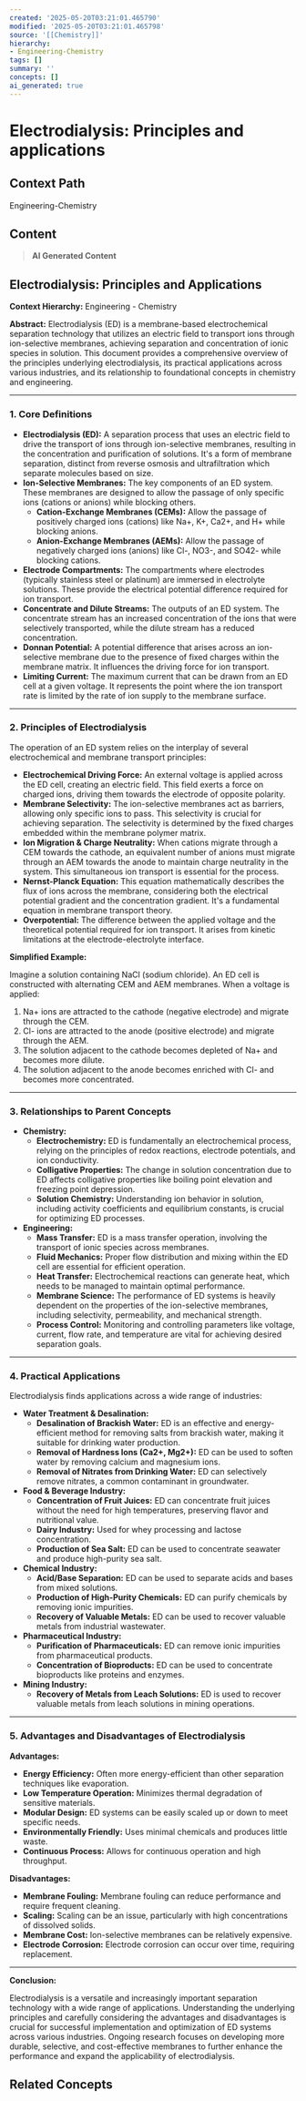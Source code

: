 ```yaml
---
created: '2025-05-20T03:21:01.465790'
modified: '2025-05-20T03:21:01.465798'
source: '[[Chemistry]]'
hierarchy:
- Engineering-Chemistry
tags: []
summary: ''
concepts: []
ai_generated: true
---
```


# Electrodialysis: Principles and applications

## Context Path
Engineering-Chemistry

## Content
> **AI Generated Content**
## Electrodialysis: Principles and Applications

**Context Hierarchy:** Engineering - Chemistry

**Abstract:** Electrodialysis (ED) is a membrane-based electrochemical separation technology that utilizes an electric field to transport ions through ion-selective membranes, achieving separation and concentration of ionic species in solution. This document provides a comprehensive overview of the principles underlying electrodialysis, its practical applications across various industries, and its relationship to foundational concepts in chemistry and engineering.

---

### 1. Core Definitions

* **Electrodialysis (ED):** A separation process that uses an electric field to drive the transport of ions through ion-selective membranes, resulting in the concentration and purification of solutions. It's a form of membrane separation, distinct from reverse osmosis and ultrafiltration which separate molecules based on size.
* **Ion-Selective Membranes:** The key components of an ED system. These membranes are designed to allow the passage of only specific ions (cations or anions) while blocking others.
    * **Cation-Exchange Membranes (CEMs):** Allow the passage of positively charged ions (cations) like Na+, K+, Ca2+, and H+ while blocking anions.
    * **Anion-Exchange Membranes (AEMs):** Allow the passage of negatively charged ions (anions) like Cl-, NO3-, and SO42- while blocking cations.
* **Electrode Compartments:**  The compartments where electrodes (typically stainless steel or platinum) are immersed in electrolyte solutions. These provide the electrical potential difference required for ion transport.
* **Concentrate and Dilute Streams:**  The outputs of an ED system. The concentrate stream has an increased concentration of the ions that were selectively transported, while the dilute stream has a reduced concentration.
* **Donnan Potential:**  A potential difference that arises across an ion-selective membrane due to the presence of fixed charges within the membrane matrix. It influences the driving force for ion transport.
* **Limiting Current:** The maximum current that can be drawn from an ED cell at a given voltage. It represents the point where the ion transport rate is limited by the rate of ion supply to the membrane surface.

---

### 2. Principles of Electrodialysis

The operation of an ED system relies on the interplay of several electrochemical and membrane transport principles:

* **Electrochemical Driving Force:** An external voltage is applied across the ED cell, creating an electric field. This field exerts a force on charged ions, driving them towards the electrode of opposite polarity.
* **Membrane Selectivity:** The ion-selective membranes act as barriers, allowing only specific ions to pass. This selectivity is crucial for achieving separation.  The selectivity is determined by the fixed charges embedded within the membrane polymer matrix.
* **Ion Migration & Charge Neutrality:**  When cations migrate through a CEM towards the cathode, an equivalent number of anions must migrate through an AEM towards the anode to maintain charge neutrality in the system. This simultaneous ion transport is essential for the process.
* **Nernst-Planck Equation:** This equation mathematically describes the flux of ions across the membrane, considering both the electrical potential gradient and the concentration gradient. It's a fundamental equation in membrane transport theory.
* **Overpotential:** The difference between the applied voltage and the theoretical potential required for ion transport. It arises from kinetic limitations at the electrode-electrolyte interface.

**Simplified Example:**

Imagine a solution containing NaCl (sodium chloride).  An ED cell is constructed with alternating CEM and AEM membranes. When a voltage is applied:

1. Na+ ions are attracted to the cathode (negative electrode) and migrate through the CEM.
2. Cl- ions are attracted to the anode (positive electrode) and migrate through the AEM.
3. The solution adjacent to the cathode becomes depleted of Na+ and becomes more dilute.
4. The solution adjacent to the anode becomes enriched with Cl- and becomes more concentrated.

---

### 3. Relationships to Parent Concepts

* **Chemistry:**
    * **Electrochemistry:** ED is fundamentally an electrochemical process, relying on the principles of redox reactions, electrode potentials, and ion conductivity.
    * **Colligative Properties:** The change in solution concentration due to ED affects colligative properties like boiling point elevation and freezing point depression.
    * **Solution Chemistry:** Understanding ion behavior in solution, including activity coefficients and equilibrium constants, is crucial for optimizing ED processes.
* **Engineering:**
    * **Mass Transfer:** ED is a mass transfer operation, involving the transport of ionic species across membranes.
    * **Fluid Mechanics:**  Proper flow distribution and mixing within the ED cell are essential for efficient operation.
    * **Heat Transfer:**  Electrochemical reactions can generate heat, which needs to be managed to maintain optimal performance.
    * **Membrane Science:** The performance of ED systems is heavily dependent on the properties of the ion-selective membranes, including selectivity, permeability, and mechanical strength.
    * **Process Control:**  Monitoring and controlling parameters like voltage, current, flow rate, and temperature are vital for achieving desired separation goals.

---

### 4. Practical Applications

Electrodialysis finds applications across a wide range of industries:

* **Water Treatment & Desalination:**
    * **Desalination of Brackish Water:** ED is an effective and energy-efficient method for removing salts from brackish water, making it suitable for drinking water production.
    * **Removal of Hardness Ions (Ca2+, Mg2+):** ED can be used to soften water by removing calcium and magnesium ions.
    * **Removal of Nitrates from Drinking Water:** ED can selectively remove nitrates, a common contaminant in groundwater.
* **Food & Beverage Industry:**
    * **Concentration of Fruit Juices:** ED can concentrate fruit juices without the need for high temperatures, preserving flavor and nutritional value.
    * **Dairy Industry:** Used for whey processing and lactose concentration.
    * **Production of Sea Salt:** ED can be used to concentrate seawater and produce high-purity sea salt.
* **Chemical Industry:**
    * **Acid/Base Separation:** ED can be used to separate acids and bases from mixed solutions.
    * **Production of High-Purity Chemicals:** ED can purify chemicals by removing ionic impurities.
    * **Recovery of Valuable Metals:** ED can be used to recover valuable metals from industrial wastewater.
* **Pharmaceutical Industry:**
    * **Purification of Pharmaceuticals:** ED can remove ionic impurities from pharmaceutical products.
    * **Concentration of Bioproducts:**  ED can be used to concentrate bioproducts like proteins and enzymes.
* **Mining Industry:**
    * **Recovery of Metals from Leach Solutions:** ED is used to recover valuable metals from leach solutions in mining operations.



---

### 5. Advantages and Disadvantages of Electrodialysis

**Advantages:**

* **Energy Efficiency:**  Often more energy-efficient than other separation techniques like evaporation.
* **Low Temperature Operation:**  Minimizes thermal degradation of sensitive materials.
* **Modular Design:**  ED systems can be easily scaled up or down to meet specific needs.
* **Environmentally Friendly:**  Uses minimal chemicals and produces little waste.
* **Continuous Process:**  Allows for continuous operation and high throughput.

**Disadvantages:**

* **Membrane Fouling:**  Membrane fouling can reduce performance and require frequent cleaning.
* **Scaling:**  Scaling can be an issue, particularly with high concentrations of dissolved solids.
* **Membrane Cost:**  Ion-selective membranes can be relatively expensive.
* **Electrode Corrosion:**  Electrode corrosion can occur over time, requiring replacement.



---

**Conclusion:**

Electrodialysis is a versatile and increasingly important separation technology with a wide range of applications.  Understanding the underlying principles and carefully considering the advantages and disadvantages is crucial for successful implementation and optimization of ED systems across various industries.  Ongoing research focuses on developing more durable, selective, and cost-effective membranes to further enhance the performance and expand the applicability of electrodialysis.

## Related Concepts
